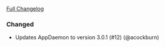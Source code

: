 [Full Changelog][v1.0.0-v1.0.1]

### Changed

- Updates AppDaemon to version 3.0.1 (#12) (@acockburn)

[v1.0.0-v1.0.1]: https://github.com/hassio-addons/addon-appdaemon3/compare/v1.0.0...v1.0.1